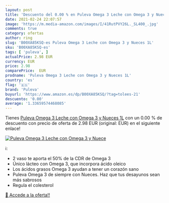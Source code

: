 ```yaml
---
layout: post
title: 'Descuento del 0.00 % en Puleva Omega 3 Leche con Omega 3 y Nuece'
date: 2021-02-24 22:07:57
image: 'https://m.media-amazon.com/images/I/41RutPVY26L._SL400_.jpg'
comments: true
category: ofertas
author: ring
slug: 'B00XA85KSQ-es Puleva Omega 3 Leche con Omega 3 y Nueces 1L'
sku: 'B00XA85KSQ-es'
tags: [ 'puleva', ]
actualPrice: 2.98 EUR
currency: EUR
price: 2.98
comparePrice:  EUR
prodname: 'Puleva Omega 3 Leche con Omega 3 y Nueces 1L'
country: 'es'
flag: '🇪🇸'
brand: 'Puleva'
buyurl: 'https://www.amazon.es/dp/B00XA85KSQ/?tag=tolees-21'
descuento: '0.00'
average: '1.33659574468085'
---
```


Tienes [Puleva Omega 3 Leche con Omega 3 y Nueces 1L](https://www.amazon.es/dp/B00XA85KSQ/?tag=tolees-21) con un 0.00 % de descuento con precio de oferta de 2.98 EUR (original:  EUR) en el siguiente enlace!

[![Puleva Omega 3 Leche con Omega 3 y Nuece](https://m.media-amazon.com/images/I/41RutPVY26L._SL400_.jpg)](https://www.amazon.es/dp/B00XA85KSQ/?tag=tolees-21)

ℹ️:

- 2 vaso te aporta el 50% de la CDR de Omega 3
- Único lácteo con Omega 3, que incorpora ácido oleico
- Los ácidos grasos Omega 3 ayudan a tener un corazón sano
- Puleva Omega 3 de siempre con Nueces. Haz que tus desayunos sean más sabrosos
- Regula el colesterol

[🛒 Accede a la oferta!!](https://www.amazon.es/dp/B00XA85KSQ/?tag=tolees-21)
